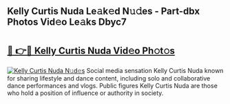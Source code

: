 ## Kelly Curtis Nuda Le𝚊k𝚎d N𝚞𝚍es - Part-dbx Photos Vid𝚎o Le𝚊ks Dbyc7

# <h2><a href="http://fbelkc8.evod.top/?m=Kelly+Curtis+Nuda">🔗 👉🔴 Kelly Curtis Nuda Vid𝚎o Ph𝚘t𝚘s</a></h2>

[![Kelly Curtis Nuda N𝚞d𝚎s](https://i.imgur.com/8V9OHl7.gif)](http://fbelkc8.evod.top/?m=Kelly+Curtis+Nuda)
Social media sensation Kelly Curtis Nuda known for sharing lifestyle and dance content, including solo and collaborative dance performances and vlogs. Public figures Kelly Curtis Nuda are those who hold a position of influence or authority in society. 
